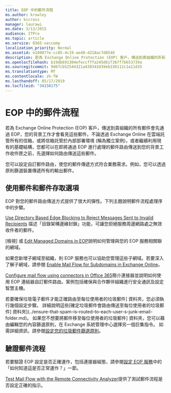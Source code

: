 ```yaml
---
title: EOP 中的郵件流程
ms.author: krowley
author: kccross
manager: laurawi
ms.date: 3/13/2015
audience: ITPro
ms.topic: article
ms.service: O365-seccomp
localization_priority: Normal
ms.assetid: e109077e-cc85-4c19-ae40-d218ac7d0548
description: 若為 Exchange Online Protection (EOP) 客戶，傳送到貴組織的所有郵件會先通過 EOP，您的背景工作才會看見這些郵件。不論透過 Exchange Online 在雲端託管所有的信箱，或將信箱託管於內部部署環境 (稱為獨立案例)，或者繼續利用現有的基礎結構，您都可以在即將通過 EOP 進行處理的郵件路由傳送到您的背景工作收件匣之前，先選擇如何路由傳送這些郵件。
ms.openlocfilehash: b19db691304efeccfffa245d61f367f7b653739a
ms.sourcegitcommit: 9d67cb52544321a430343d39eb336112c1a11d35
ms.translationtype: MT
ms.contentlocale: zh-TW
ms.lasthandoff: 05/17/2019
ms.locfileid: "34150175"
---
```

# <a name="mail-flow-in-eop"></a>EOP 中的郵件流程

若為 Exchange Online Protection (EOP) 客戶，傳送到貴組織的所有郵件會先通過 EOP，您的背景工作才會看見這些郵件。不論透過 Exchange Online 在雲端託管所有的信箱，或將信箱託管於內部部署環境 (稱為獨立案例)，或者繼續利用現有的基礎結構，您都可以在即將通過 EOP 進行處理的郵件路由傳送到您的背景工作收件匣之前，先選擇如何路由傳送這些郵件。
  
您可以設定自訂郵件路由，使您的郵件傳遞方式符合業務需求。例如，您可以透過原則篩選裝置傳遞所有的輸出郵件。 
  
## <a name="working-with-messages-and-message-access-options"></a>使用郵件和郵件存取選項

EOP 對您的郵件路由傳送方式提供了很大的彈性。下列主題說明郵件流程處理序中的步驟。
  
[Use Directory Based Edge Blocking to Reject Messages Sent to Invalid Recipients](http://technet.microsoft.com/library/ca7b7416-92ed-40ad-abdb-695be46ea2e4.aspx) 描述「目錄架構邊緣封鎖」功能，可讓您拒絕服務周邊網路處之無效收件者的郵件。 
  
[檢視] 或 [Edit Managed Domains in EOP](https://docs.microsoft.com/exchange/mail-flow-best-practices/manage-accepted-domains/manage-accepted-domains)說明如何管理與您的 EOP 服務相關聯的網域。 
  
如果您新增子網域至組織，則 EOP 服務也可以協助您管理這些子網域。若要深入了解子網域，請參閱 [Enable Mail Flow for Subdomains in Exchange Online](http://technet.microsoft.com/library/4033a30a-f506-481c-8ef0-fd9a0508ae38.aspx)。
  
[Configure mail flow using connectors in Office 365](http://technet.microsoft.com/library/854b5a50-4462-4836-a092-37e208d29624.aspx)簡介連接器並說明如何使用 EOP 連結器自訂郵件路由。案例包括確保與合作夥伴組織進行安全通訊及設定智慧主機。 
  
若要確保垃圾電子郵件才能正確路由至每位使用者的垃圾郵件] 資料夾，您必須執行幾個設定步驟。 詳細說明這些[確定垃圾郵件會路由傳送至每位使用者的垃圾郵件] 資料夾](../ensure-that-spam-is-routed-to-each-user-s-junk-email-folder.md)。 如果您不想要將郵件移至每位使用者的垃圾郵件] 資料夾，您可以藉由編輯您的內容篩選原則，在 Exchange 系統管理中心選擇另一個巨集指令。 如需詳細資訊，請參閱[設定您的垃圾郵件篩選原則](../configure-your-spam-filter-policies.md)。
  
## <a name="verify-mail-flow"></a>驗證郵件流程

若要驗證 EOP 設定是否正確運作，包括連接器組態，請參閱[設定 EOP 服務](set-up-your-eop-service.md)中的「如何知道這是否正常運作？」一節。 
  
[Test Mail Flow with the Remote Connectivity Analyzer](http://technet.microsoft.com/library/6c8c2964-d553-4329-8166-6e508dd63fa0.aspx)提供了測試郵件流程是否設定正確的指示。 
  

